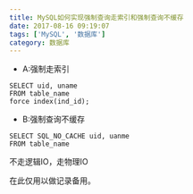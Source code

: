 ```yaml
---
title: MySQL如何实现强制查询走索引和强制查询不缓存
date: 2017-08-16 09:19:07
tags: ['MySQL', '数据库']
category: 数据库
---
```


- A:强制走索引

```
SELECT uid, uname
FROM table_name
force index(ind_id);
```

- B:强制查询不缓存

```
SELECT SQL_NO_CACHE uid, uanme
FROM table_name
```

不走逻辑IO，走物理IO

在此仅用以做记录备用。
